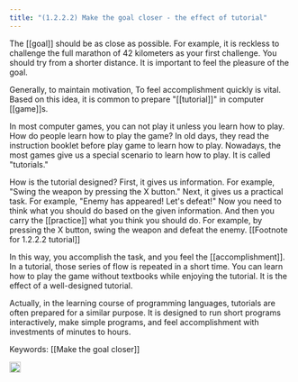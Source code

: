 ```yaml
---
title: "(1.2.2.2) Make the goal closer - the effect of tutorial"
---
```


The [[goal]] should be as close as possible. For example, it is reckless to challenge the full marathon of 42 kilometers as your first challenge. You should try from a shorter distance. It is important to feel the pleasure of the goal.

Generally, to maintain motivation, To feel accomplishment quickly is vital. Based on this idea, it is common to prepare "[[tutorial]]" in computer [[game]]s.

In most computer games, you can not play it unless you learn how to play. How do people learn how to play the game? In old days, they read the instruction booklet before play game to learn how to play. Nowadays, the most games give us a special scenario to learn how to play. It is called "tutorials."

How is the tutorial designed? First, it gives us information. For example, "Swing the weapon by pressing the X button." Next, it gives us a practical task. For example, "Enemy has appeared! Let's defeat!" Now you need to think what you should do based on the given information. And then you carry the [[practice]] what you think you should do. For example, by pressing the X button, swing the weapon and defeat the enemy. [[Footnote for 1.2.2.2 tutorial]]

In this way, you accomplish the task, and you feel the [[accomplishment]]. In a tutorial, those series of flow is repeated in a short time. You can learn how to play the game without textbooks while enjoying the tutorial. It is the effect of a well-designed tutorial.

Actually, in the learning course of programming languages, tutorials are often prepared for a similar purpose. It is designed to run short programs interactively, make simple programs, and feel accomplishment with investments of minutes to hours.

Keywords: [[Make the goal closer]]

<img src='https://scrapbox.io/api/pages/nishio-en/en/icon' alt='en.icon' height="19.5"/>